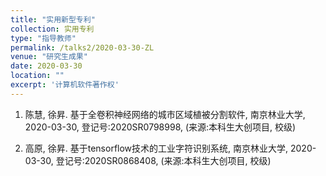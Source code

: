 ```yaml
---
title: "实用新型专利"
collection: 实用专利
type: "指导教师"
permalink: /talks2/2020-03-30-ZL
venue: "研究生成果"
date: 2020-03-30
location: ""
excerpt: '计算机软件著作权'
---
```


1. 陈慧, 徐昇. 基于全卷积神经网络的城市区域植被分割软件, 南京林业大学, 2020-03-30, 登记号:2020SR0798998, (来源:本科生大创项目, 校级)

1. 高原, 徐昇. 基于tensorflow技术的工业字符识别系统, 南京林业大学, 2020-03-30, 登记号:2020SR0868408, (来源:本科生大创项目, 校级)

